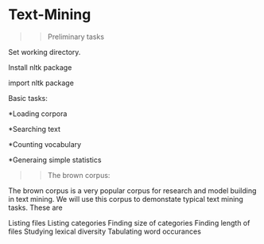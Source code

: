 # Text-Mining
>>Preliminary tasks

Set working directory.

Install nltk package

import nltk package

Basic tasks:

*Loading corpora

*Searching text

*Counting vocabulary

*Generaing simple statistics
>>The brown corpus:

The brown corpus is a very popular corpus for research and model building in text mining. We will use this corpus to demonstate typical text mining tasks. These are

Listing files
Listing categories
Finding size of categories
Finding length of files
Studying lexical diversity
Tabulating word occurances
